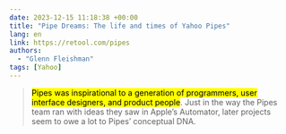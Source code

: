 ```yaml
---
date: 2023-12-15 11:18:38 +00:00
title: "Pipe Dreams: The life and times of Yahoo Pipes"
lang: en
link: https://retool.com/pipes
authors:
  - "Glenn Fleishman"
tags: [Yahoo]
---
```


> <mark>Pipes was inspirational to a generation of programmers, user interface designers, and product people</mark>. Just in the way the Pipes team ran with ideas they saw in Apple’s Automator, later projects seem to owe a lot to Pipes’ conceptual DNA.
